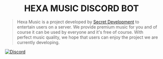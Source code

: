 <h1 align="center">HEXA MUSIC DISCORD BOT</h1>

> Hexa Music is a project developed by [Secret Development](https://www.secretdev.tech) to entertain users on a server. We provide premium music for you and of course it can be used by everyone and it's free of course. With perfect music quality, we hope that users can enjoy the project we are currently developing.
> 
<a href="https://dsc.gg/secretdev" target="_blank"><img alt="Discord" src="https://img.shields.io/discord/733684454027034685?color=%237289da&label=Discord&logo=Discord&logoColor=%23FFFFFF" /></a>
